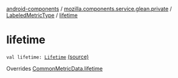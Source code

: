 [android-components](../../index.md) / [mozilla.components.service.glean.private](../index.md) / [LabeledMetricType](index.md) / [lifetime](./lifetime.md)

# lifetime

`val lifetime: `[`Lifetime`](../-lifetime/index.md) [(source)](https://github.com/mozilla-mobile/android-components/blob/master/components/service/glean/src/main/java/mozilla/components/service/glean/private/LabeledMetricType.kt#L30)

Overrides [CommonMetricData.lifetime](../-common-metric-data/lifetime.md)

